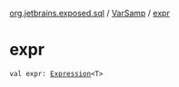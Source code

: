 [org.jetbrains.exposed.sql](../index.md) / [VarSamp](index.md) / [expr](.)

# expr

`val expr: `[`Expression`](../-expression/index.md)`<T>`